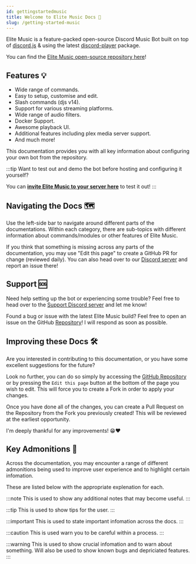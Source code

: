 ```yaml
---
id: gettingstartedmusic
title: Welcome to Elite Music Docs 👋
slug: /getting-started-music
---
```


Elite Music is a feature-packed open-source Discord Music Bot built on top of [discord.js](https://discord.js.org/) & using the latest [discord-player](https://discord-player.js.org/) package.

You can find the [Elite Music open-source repository here](https://github.com/ThatGuyJacobee/Elite-Music)!

## Features 💡
- Wide range of commands.
- Easy to setup, customise and edit.
- Slash commands (djs v14).
- Support for various streaming platforms.
- Wide range of audio filters.
- Docker Support.
- Awesome playback UI.
- Additional features including plex media server support.
- And much more!

This documentation provides you with all key information about configuring your own bot from the repository.

:::tip
Want to test out and demo the bot before hosting and configuring it yourself?

You can **[invite Elite Music to your server here](https://discord.com/oauth2/authorize?client_id=528660579208921098&permissions=274881129536&scope=bot%20applications.commands "Discord OAuth2")** to test it out!
:::

## Navigating the Docs 🗺️
Use the left-side bar to navigate around different parts of the documentations. Within each category, there are sub-topics with different information about commands/modules or other features of Elite Music.

If you think that something is missing across any parts of the documentation, you may use "Edit this page" to create a GitHub PR for change (reviewed daily). You can also head over to our [Discord server](https://discord.elite-bot.com) and report an issue there!

## Support 🆘
Need help setting up the bot or experiencing some trouble? Feel free to head over to the [Support Discord server](https://discord.elite-bot.com) and let me know!

Found a bug or issue with the latest Elite Music build? Feel free to open an issue on the GitHub [Repository](https://github.com/ThatGuyJacobee/Elite-Music/issues/new)! I will respond as soon as possible.

## Improving these Docs 🛠️
Are you interested in contributing to this documentation, or you have some excellent suggestions for the future?

Look no further, you can do so simply by accessing the [GitHub Repository](https://github.com/ThatGuyJacobee/Elite-Bot-Docs) or by pressing the `Edit this page` button at the bottom of the page you wish to edit. This will force you to create a Fork in order to apply your changes.

Once you have done all of the changes, you can create a Pull Request on the Repository from the Fork you previously created! This will be reviewed at the earliest opportunity.

I'm deeply thankful for any improvements! 😁❤️

## Key Admonitions 📌
Across the documentation, you may encounter a range of different admonitions being used to improve user experience and to highlight certain infomation.

These are listed below with the appropriate explenation for each.

:::note
This is used to show any additional notes that may become useful.
:::

:::tip
This is used to show tips for the user.
:::

:::important
This is used to state important infomation across the docs.
:::

:::caution
This is used warn you to be careful within a process.
:::

:::warning
This is used to show crucial infomation and to warn about something. Will also be used to show known bugs and depriciated features.
:::
